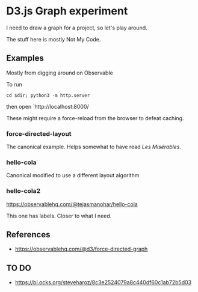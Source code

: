 # D3.js Graph experiment

I need to draw a graph for a project, so let's play around.

The stuff here is mostly Not My Code.

## Examples

Mostly from digging around on Observable

To run

    cd $dir; python3 -m http.server

then open `http://localhost:8000/

These might require a force-reload from the browser to defeat caching.

### force-directed-layout

The canonical example. Helps somewhat to have read _Les Misérables._

### hello-cola

Canonical modified to use a different layout algorithm

### hello-cola2

https://observablehq.com/@tejasmanohar/hello-cola

This one has labels. Closer to what I need.

## References

* https://observablehq.com/@d3/force-directed-graph

## TO DO

* https://bl.ocks.org/steveharoz/8c3e2524079a8c440df60c1ab72b5d03

